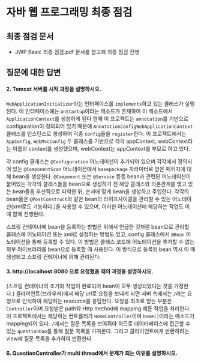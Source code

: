 # 자바 웹 프로그래밍 최종 점검
## 최종 점검 문서 
* JWP Basic 최종 점검.pdf 문서를 참고해 최종 점검 진행

## 질문에 대한 답변
#### 2. Tomcat 서버를 시작 과정을 설명하시오.
`WebApplicationInitializer`라는 인터페이스를 `implements`하고 있는 클래스가 실행된다.
이 인터페이스에는 `onStartup`이라는 메소드가 존재하여 이 메소드에서 `ApplicationContext`를 생성하게 된다
현재 이 프로젝트는 `annotation`를 기반으로 configuration이 정의되어 있기 때문에
`AnnotationConfigWebApplicationContext` 클래스를 인스턴스로 생성하여
각종 `config`들을 `register`한다.
이 프로젝트에서는 `AppConfig`, `WebMvcConfig` 두 클래스를 기반으로
각각 appContext, webContext라는 이름의 context를 생성헸으며,
webContext는 appContext를 부모로 하고 있다.

각 config 클래스는 `@Configuration` 어노테이션이 추가되어 있으며
각각에서 정의되어 있는 `@ComponentScan` 어노테이션에서 `basepackage` 파라미터로 받은 패키지에 대해 bean을 생성한다.
`@Component` 또는 `@Service` 등등 bean과 관련된 어노테이션이 붙어있는 각각의 클래스들을 bean으로 생성하기 전
해당 클래스와 의존관계를 맺고 있는 bean들을 우선적으로 파악한 뒤, 순서에 맞게 bean을 생성하고 주입한다.
각각의 bean들은 `@PostConstruct`와 같은 bean의 라이프사이클을 관리할 수 있는 어노테이션(xml로도 가능하다.)을 사용할 수 있으며,
이러한 어노테이션에 해당하는 작업도 이 때 함께 진행된다.

스프링 컨테이너에 bean을 등록하는 방법은 위에서 언급한 것처럼 bean으로 관리할 클래스에 어노테이션 또는 xml로 설정하는 방법도 있고,
config 클래스에서 `@Bean` 어노테이션을 통해 등록할 수 있다.
이 방법은 클래스 코드에 어노테이션을 추가할 수 없는 외부 라이브러리를 bean으로 등록할 때 사용된다.
이 방식으로 등록된 bean 역시 이 때 생성되고 스프링 컨테이너에 의해 관리된다.


#### 3. http://localhost:8080 으로 요청했을 때의 과정을 설명하시오.
(스프링 컨테이너의 초기화 작업이 완료되어 bean이 모두 생성되었다는 것을 가정한다.)
클라이언트(브라우저)에서 해당 url로 요청을 보내게 되면 서버 측에서는 `/`라는 요청으로 인식하여 해당하는 resource를 응답한다.
요청을 최초로 받는 부분은 `Controller`이며 요청받은 path와 Http method에 mapping 해둔 작업을 처리한다.
이 프로젝트에서는 해당하는 컨트롤러가 `HomeController`이며 `home()`이라는 메소드가 mapping되어 있다.
`/`에서는 질문 목록을 보여줘야 하므로 데이터베이스에 접근할 수 있는 `questionDao`를 통해 질문 목록을 가져온다.
그리고 클라이언트에게 반환하려는 view에 질문 목록을 추가하여 반환한다.

#### 6. QuestionController가 multi thread에서 문제가 되는 이유를 설명하시오.
